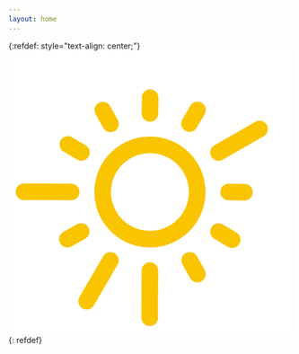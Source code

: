 ```yaml
---
layout: home
---
```


{:refdef: style="text-align: center;"}
![UemD Icon - Sonne](/assets/images/uemd-icon.svg)
{: refdef}
